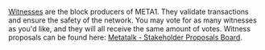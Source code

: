 [Witnesses](introduction/witness) are the block producers of META1. They validate transactions and ensure the safety of the network. You may vote for as many witnesses as you'd like, and they will all receive the same amount of votes. Witness proposals can be found here: [Metatalk - Stakeholder Proposals Board](https://metatalk.org/index.php/board,75.0.html).
